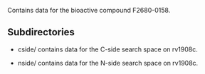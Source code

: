 Contains data for the bioactive compound F2680-0158.

## Subdirectories

- cside/ contains data for the C-side search space on rv1908c.

- nside/ contains data for the N-side search space on rv1908c.

